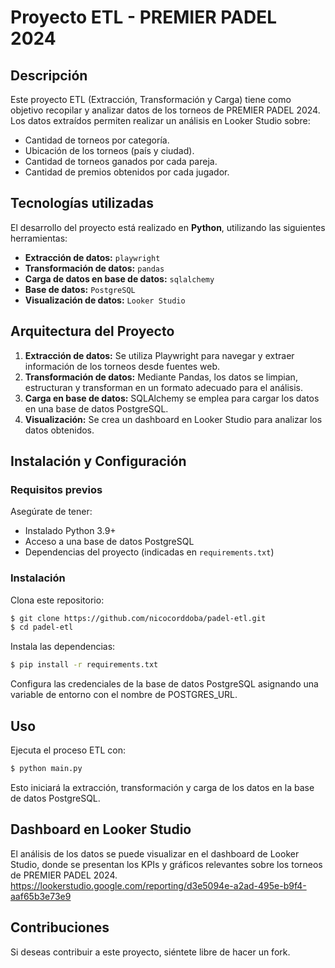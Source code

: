 # Proyecto ETL - PREMIER PADEL 2024

## Descripción
Este proyecto ETL (Extracción, Transformación y Carga) tiene como objetivo recopilar y analizar datos de los torneos de PREMIER PADEL 2024. Los datos extraídos permiten realizar un análisis en Looker Studio sobre:
- Cantidad de torneos por categoría.
- Ubicación de los torneos (país y ciudad).
- Cantidad de torneos ganados por cada pareja.
- Cantidad de premios obtenidos por cada jugador.

## Tecnologías utilizadas
El desarrollo del proyecto está realizado en **Python**, utilizando las siguientes herramientas:

- **Extracción de datos:** `playwright`
- **Transformación de datos:** `pandas`
- **Carga de datos en base de datos:** `sqlalchemy`
- **Base de datos:** `PostgreSQL`
- **Visualización de datos:** `Looker Studio`

## Arquitectura del Proyecto
1. **Extracción de datos:** Se utiliza Playwright para navegar y extraer información de los torneos desde fuentes web.
2. **Transformación de datos:** Mediante Pandas, los datos se limpian, estructuran y transforman en un formato adecuado para el análisis.
3. **Carga en base de datos:** SQLAlchemy se emplea para cargar los datos en una base de datos PostgreSQL.
4. **Visualización:** Se crea un dashboard en Looker Studio para analizar los datos obtenidos.

## Instalación y Configuración
### Requisitos previos
Asegúrate de tener:
- Instalado Python 3.9+
- Acceso a una base de datos PostgreSQL
- Dependencias del proyecto (indicadas en `requirements.txt`)

### Instalación
Clona este repositorio:
```bash
$ git clone https://github.com/nicocorddoba/padel-etl.git
$ cd padel-etl
```
Instala las dependencias:
```bash
$ pip install -r requirements.txt
```
Configura las credenciales de la base de datos PostgreSQL asignando una variable de entorno con el nombre de POSTGRES_URL.

## Uso
Ejecuta el proceso ETL con:
```bash
$ python main.py
```
Esto iniciará la extracción, transformación y carga de los datos en la base de datos PostgreSQL.

## Dashboard en Looker Studio
El análisis de los datos se puede visualizar en el dashboard de Looker Studio, donde se presentan los KPIs y gráficos relevantes sobre los torneos de PREMIER PADEL 2024.
https://lookerstudio.google.com/reporting/d3e5094e-a2ad-495e-b9f4-aaf65b3e73e9

## Contribuciones
Si deseas contribuir a este proyecto, siéntete libre de hacer un fork.

